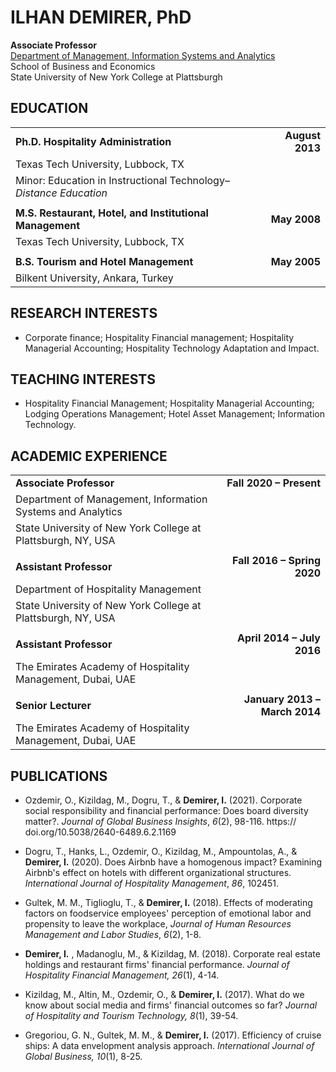 # ILHAN DEMIRER, PhD

**Associate Professor**  
[Department of Management, Information Systems and Analytics](https://www.plattsburgh.edu/academics/schools/business-economics/misa/index.html)  
School of Business and Economics  
State University of New York College at Plattsburgh

## EDUCATION

|                                                                   |                 |
| ----------------------------------------------------------------- | --------------: |
| **Ph.D. Hospitality Administration**                              | **August 2013** |
| Texas Tech University, Lubbock, TX                                |                 |
| Minor: Education in Instructional Technology–_Distance Education_ |                 |
|                                                                   |                 |
| **M.S. Restaurant, Hotel, and Institutional Management**          |    **May 2008** |
| Texas Tech University, Lubbock, TX                                |                 |
|                                                                   |                 |
| **B.S. Tourism and Hotel Management**                             |    **May 2005** |
| Bilkent University, Ankara, Turkey                                |                 |

## RESEARCH INTERESTS

- Corporate finance; Hospitality Financial management; Hospitality Managerial Accounting; Hospitality Technology Adaptation and Impact.

## TEACHING INTERESTS

- Hospitality Financial Management; Hospitality Managerial Accounting; Lodging Operations Management; Hotel Asset Management; Information Technology.

## ACADEMIC EXPERIENCE

|                                                              |                               |
| ------------------------------------------------------------ | ----------------------------: |
| **Associate Professor**                                      |       **Fall 2020 – Present** |
| Department of Management, Information Systems and Analytics  |                               |
| State University of New York College at Plattsburgh, NY, USA |                               |
|                                                              |                               |
| **Assistant Professor**                                      |   **Fall 2016 – Spring 2020** |
| Department of Hospitality Management                         |                               |
| State University of New York College at Plattsburgh, NY, USA |                               |
|                                                              |                               |
| **Assistant Professor**                                      |    **April 2014 – July 2016** |
| The Emirates Academy of Hospitality Management, Dubai, UAE   |                               |
|                                                              |                               |
| **Senior Lecturer**                                          | **January 2013 – March 2014** |
| The Emirates Academy of Hospitality Management, Dubai, UAE   |                               |

## PUBLICATIONS

- Ozdemir, O., Kizildag, M., Dogru, T., &amp; **Demirer, I.** (2021). Corporate social responsibility and financial performance: Does board diversity matter?. _Journal of Global Business Insights_, _6_(2), 98-116. https:// doi.org/10.5038/2640-6489.6.2.1169

- Dogru, T., Hanks, L., Ozdemir, O., Kizildag, M., Ampountolas, A., &amp; **Demirer, I.** (2020). Does Airbnb have a homogenous impact? Examining Airbnb&#39;s effect on hotels with different organizational structures. _International Journal of Hospitality Management_, _86_, 102451.

- Gultek, M. M., Tiglioglu, T., &amp; **Demirer, I.** (2018). Effects of moderating factors on foodservice employees&#39; perception of emotional labor and propensity to leave the workplace, _Journal of Human Resources Management and Labor Studies_, _6_(2), 1-8.

- **Demirer, I.** , Madanoglu, M., &amp; Kizildag, M. (2018). Corporate real estate holdings and restaurant firms&#39; financial performance. _Journal of Hospitality Financial Management, 26_(1), 4-14.

- Kizildag, M., Altin, M., Ozdemir, O., &amp; **Demirer, I.** (2017). What do we know about social media and firms&#39; financial outcomes so far? _Journal of Hospitality and Tourism Technology, 8_(1), 39-54.

- Gregoriou, G. N., Gultek, M. M., &amp; **Demirer, I.** (2017). Efficiency of cruise ships: A data envelopment analysis approach. _International Journal of Global Business, 10_(1), 8-25.
